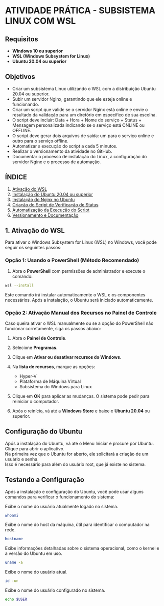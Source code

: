 # ATIVIDADE PRÁTICA - SUBSISTEMA LINUX COM WSL

## Requisitos
- **Windows 10 ou superior**
- **WSL (Windows Subsystem for Linux)**
- **Ubuntu 20.04 ou superior**

## Objetivos

- Criar um subsistema Linux utilizando o WSL com a distribuição Ubuntu 20.04 ou superior.
- Subir um servidor Nginx, garantindo que ele esteja online e funcionando.
- Criar um script que valide se o servidor Nginx está online e envie o resultado da validação para um diretório em especifico de sua escolha.
- O script deve incluir: Data + Hora + Nome do serviço + Status + Mensagem personalizada indicando se o serviço está ONLINE ou OFFLINE.
- O script deve gerar dois arquivos de saída: um para o serviço online e outro para o serviço offline.
- Automatizar a execução do script a cada 5 minutos.
- Realizar o versionamento da atividade no GitHub.
- Documentar o processo de instalação do Linux, a configuração do servidor Nginx e o processo de automação.

## ÍNDICE

1. [Ativação do WSL](#ativação-do-wsl)
2. [Instalação do Ubuntu 20.04 ou superior](#instalação-do-ubuntu-2004-ou-superior)
3. [Instalação do Nginx no Ubuntu](#instalação-do-nginx-no-ubuntu)
4. [Criação do Script de Verificação de Status](#criação-do-script-de-verificação-de-status)
5. [Automatização da Execução do Script](#automatização-da-execução-do-script)
6. [Versionamento e Documentação](#versionamento-e-documentação)
## 1. Ativação do WSL

Para ativar o Windows Subsystem for Linux (WSL) no Windows, você pode seguir os seguintes passos:

### Opção 1: Usando o PowerShell (Método Recomendado)
1. Abra o **PowerShell** com permissões de administrador e execute o comando:

```bash
wsl --install
````

    
Este comando irá instalar automaticamente o WSL e os componentes necessários. Após a instalação, o Ubuntu será iniciado automaticamente.

### Opção 2: Ativação Manual dos Recursos no Painel de Controle

 Caso queira ativar o WSL manualmente ou se a opção do PowerShell não funcionar corretamente, siga os passos abaixo:

1. Abra o **Painel de Controle**.
2. Selecione **Programas**.
3. Clique em **Ativar ou desativar recursos do Windows**.
4. Na **lista de recursos**, marque as opções:
      - Hyper-V
      - Plataforma de Máquina Virtual
      - Subsistema do Windows para Linux

5. Clique em **OK** para aplicar as mudanças. O sistema pode pedir para reiniciar o computador.
6. Após o reinício, vá até a **Windows Store** e baixe o **Ubuntu 20.04** ou superior.

## Configuração do Ubuntu
Após a instalação do Ubuntu, vá até o Menu Iniciar e procure por Ubuntu. Clique para abrir o aplicativo.  
Na primeira vez que o Ubuntu for aberto, ele solicitará a criação de um usuário e senha.  
Isso é necessário para além do usuário root, que já existe no sistema.

## Testando a Configuração
Após a instalação e configuração do Ubuntu, você pode usar alguns comandos para verificar o funcionamento do sistema:  

 Exibe o nome do usuário atualmente logado no sistema.
```bash
whoami
````
 Exibe o nome do host da máquina, útil para identificar o computador na rede.
```bash
hostname
````

 Exibe informações detalhadas sobre o sistema operacional, como o kernel e a versão do Ubuntu em uso.
```bash
uname -a
````

Exibe o nome do usuário atual.
 ```bash
id -un
````

Exibe o nome do usuário configurado no sistema.
```bash
echo $USER
````




